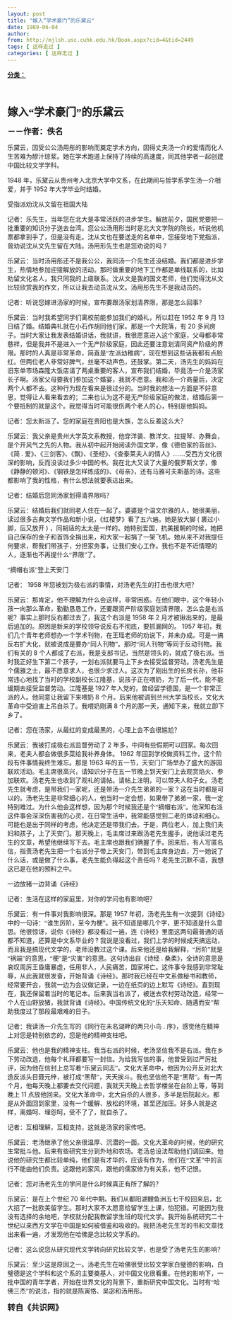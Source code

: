 ```yaml
---
layout: post
title: "嫁入“学术豪门”的乐黛云"
date: 1989-06-04
author: 
from: http://mjlsh.usc.cuhk.edu.hk/Book.aspx?cid=4&tid=2449
tags: [ 这样走过 ]
categories: [ 这样走过 ]
---
```


<div style="margin: 15px 10px 10px 0px;">
 <div>
  <span id="ctl00_ContentPlaceHolder1_chapter1_SubjectLabel" style="font-weight:bold;text-decoration:underline;">
   分类：
  </span>
 </div>
 <!--[if gte mso 9]><xml>
 <o:OfficeDocumentSettings>
  <o:AllowPNG/>
 </o:OfficeDocumentSettings>
</xml><![endif]-->
 <!--[if gte mso 9]><xml>
 <w:WordDocument>
  <w:View>Normal</w:View>
  <w:Zoom>0</w:Zoom>
  <w:TrackMoves/>
  <w:TrackFormatting/>
  <w:PunctuationKerning/>
  <w:ValidateAgainstSchemas/>
  <w:SaveIfXMLInvalid>false</w:SaveIfXMLInvalid>
  <w:IgnoreMixedContent>false</w:IgnoreMixedContent>
  <w:AlwaysShowPlaceholderText>false</w:AlwaysShowPlaceholderText>
  <w:DoNotPromoteQF/>
  <w:LidThemeOther>EN-US</w:LidThemeOther>
  <w:LidThemeAsian>JA</w:LidThemeAsian>
  <w:LidThemeComplexScript>X-NONE</w:LidThemeComplexScript>
  <w:Compatibility>
   <w:BreakWrappedTables/>
   <w:SnapToGridInCell/>
   <w:WrapTextWithPunct/>
   <w:UseAsianBreakRules/>
   <w:DontGrowAutofit/>
   <w:SplitPgBreakAndParaMark/>
   <w:EnableOpenTypeKerning/>
   <w:DontFlipMirrorIndents/>
   <w:OverrideTableStyleHps/>
   <w:UseFELayout/>
  </w:Compatibility>
  <m:mathPr>
   <m:mathFont m:val="Cambria Math"/>
   <m:brkBin m:val="before"/>
   <m:brkBinSub m:val="&#45;-"/>
   <m:smallFrac m:val="off"/>
   <m:dispDef/>
   <m:lMargin m:val="0"/>
   <m:rMargin m:val="0"/>
   <m:defJc m:val="centerGroup"/>
   <m:wrapIndent m:val="1440"/>
   <m:intLim m:val="subSup"/>
   <m:naryLim m:val="undOvr"/>
  </m:mathPr></w:WordDocument>
</xml><![endif]-->
 <!--[if gte mso 9]><xml>
 <w:LatentStyles DefLockedState="false" DefUnhideWhenUsed="true"
  DefSemiHidden="true" DefQFormat="false" DefPriority="99"
  LatentStyleCount="276">
  <w:LsdException Locked="false" Priority="0" SemiHidden="false"
   UnhideWhenUsed="false" QFormat="true" Name="Normal"/>
  <w:LsdException Locked="false" Priority="9" SemiHidden="false"
   UnhideWhenUsed="false" QFormat="true" Name="heading 1"/>
  <w:LsdException Locked="false" Priority="9" QFormat="true" Name="heading 2"/>
  <w:LsdException Locked="false" Priority="9" QFormat="true" Name="heading 3"/>
  <w:LsdException Locked="false" Priority="9" QFormat="true" Name="heading 4"/>
  <w:LsdException Locked="false" Priority="9" QFormat="true" Name="heading 5"/>
  <w:LsdException Locked="false" Priority="9" QFormat="true" Name="heading 6"/>
  <w:LsdException Locked="false" Priority="9" QFormat="true" Name="heading 7"/>
  <w:LsdException Locked="false" Priority="9" QFormat="true" Name="heading 8"/>
  <w:LsdException Locked="false" Priority="9" QFormat="true" Name="heading 9"/>
  <w:LsdException Locked="false" Priority="39" Name="toc 1"/>
  <w:LsdException Locked="false" Priority="39" Name="toc 2"/>
  <w:LsdException Locked="false" Priority="39" Name="toc 3"/>
  <w:LsdException Locked="false" Priority="39" Name="toc 4"/>
  <w:LsdException Locked="false" Priority="39" Name="toc 5"/>
  <w:LsdException Locked="false" Priority="39" Name="toc 6"/>
  <w:LsdException Locked="false" Priority="39" Name="toc 7"/>
  <w:LsdException Locked="false" Priority="39" Name="toc 8"/>
  <w:LsdException Locked="false" Priority="39" Name="toc 9"/>
  <w:LsdException Locked="false" Priority="35" QFormat="true" Name="caption"/>
  <w:LsdException Locked="false" Priority="10" SemiHidden="false"
   UnhideWhenUsed="false" QFormat="true" Name="Title"/>
  <w:LsdException Locked="false" Priority="0" Name="Default Paragraph Font"/>
  <w:LsdException Locked="false" Priority="11" SemiHidden="false"
   UnhideWhenUsed="false" QFormat="true" Name="Subtitle"/>
  <w:LsdException Locked="false" Priority="22" SemiHidden="false"
   UnhideWhenUsed="false" QFormat="true" Name="Strong"/>
  <w:LsdException Locked="false" Priority="20" SemiHidden="false"
   UnhideWhenUsed="false" QFormat="true" Name="Emphasis"/>
  <w:LsdException Locked="false" Priority="59" SemiHidden="false"
   UnhideWhenUsed="false" Name="Table Grid"/>
  <w:LsdException Locked="false" UnhideWhenUsed="false" Name="Placeholder Text"/>
  <w:LsdException Locked="false" Priority="1" SemiHidden="false"
   UnhideWhenUsed="false" QFormat="true" Name="No Spacing"/>
  <w:LsdException Locked="false" Priority="60" SemiHidden="false"
   UnhideWhenUsed="false" Name="Light Shading"/>
  <w:LsdException Locked="false" Priority="61" SemiHidden="false"
   UnhideWhenUsed="false" Name="Light List"/>
  <w:LsdException Locked="false" Priority="62" SemiHidden="false"
   UnhideWhenUsed="false" Name="Light Grid"/>
  <w:LsdException Locked="false" Priority="63" SemiHidden="false"
   UnhideWhenUsed="false" Name="Medium Shading 1"/>
  <w:LsdException Locked="false" Priority="64" SemiHidden="false"
   UnhideWhenUsed="false" Name="Medium Shading 2"/>
  <w:LsdException Locked="false" Priority="65" SemiHidden="false"
   UnhideWhenUsed="false" Name="Medium List 1"/>
  <w:LsdException Locked="false" Priority="66" SemiHidden="false"
   UnhideWhenUsed="false" Name="Medium List 2"/>
  <w:LsdException Locked="false" Priority="67" SemiHidden="false"
   UnhideWhenUsed="false" Name="Medium Grid 1"/>
  <w:LsdException Locked="false" Priority="68" SemiHidden="false"
   UnhideWhenUsed="false" Name="Medium Grid 2"/>
  <w:LsdException Locked="false" Priority="69" SemiHidden="false"
   UnhideWhenUsed="false" Name="Medium Grid 3"/>
  <w:LsdException Locked="false" Priority="70" SemiHidden="false"
   UnhideWhenUsed="false" Name="Dark List"/>
  <w:LsdException Locked="false" Priority="71" SemiHidden="false"
   UnhideWhenUsed="false" Name="Colorful Shading"/>
  <w:LsdException Locked="false" Priority="72" SemiHidden="false"
   UnhideWhenUsed="false" Name="Colorful List"/>
  <w:LsdException Locked="false" Priority="73" SemiHidden="false"
   UnhideWhenUsed="false" Name="Colorful Grid"/>
  <w:LsdException Locked="false" Priority="60" SemiHidden="false"
   UnhideWhenUsed="false" Name="Light Shading Accent 1"/>
  <w:LsdException Locked="false" Priority="61" SemiHidden="false"
   UnhideWhenUsed="false" Name="Light List Accent 1"/>
  <w:LsdException Locked="false" Priority="62" SemiHidden="false"
   UnhideWhenUsed="false" Name="Light Grid Accent 1"/>
  <w:LsdException Locked="false" Priority="63" SemiHidden="false"
   UnhideWhenUsed="false" Name="Medium Shading 1 Accent 1"/>
  <w:LsdException Locked="false" Priority="64" SemiHidden="false"
   UnhideWhenUsed="false" Name="Medium Shading 2 Accent 1"/>
  <w:LsdException Locked="false" Priority="65" SemiHidden="false"
   UnhideWhenUsed="false" Name="Medium List 1 Accent 1"/>
  <w:LsdException Locked="false" UnhideWhenUsed="false" Name="Revision"/>
  <w:LsdException Locked="false" Priority="34" SemiHidden="false"
   UnhideWhenUsed="false" QFormat="true" Name="List Paragraph"/>
  <w:LsdException Locked="false" Priority="29" SemiHidden="false"
   UnhideWhenUsed="false" QFormat="true" Name="Quote"/>
  <w:LsdException Locked="false" Priority="30" SemiHidden="false"
   UnhideWhenUsed="false" QFormat="true" Name="Intense Quote"/>
  <w:LsdException Locked="false" Priority="66" SemiHidden="false"
   UnhideWhenUsed="false" Name="Medium List 2 Accent 1"/>
  <w:LsdException Locked="false" Priority="67" SemiHidden="false"
   UnhideWhenUsed="false" Name="Medium Grid 1 Accent 1"/>
  <w:LsdException Locked="false" Priority="68" SemiHidden="false"
   UnhideWhenUsed="false" Name="Medium Grid 2 Accent 1"/>
  <w:LsdException Locked="false" Priority="69" SemiHidden="false"
   UnhideWhenUsed="false" Name="Medium Grid 3 Accent 1"/>
  <w:LsdException Locked="false" Priority="70" SemiHidden="false"
   UnhideWhenUsed="false" Name="Dark List Accent 1"/>
  <w:LsdException Locked="false" Priority="71" SemiHidden="false"
   UnhideWhenUsed="false" Name="Colorful Shading Accent 1"/>
  <w:LsdException Locked="false" Priority="72" SemiHidden="false"
   UnhideWhenUsed="false" Name="Colorful List Accent 1"/>
  <w:LsdException Locked="false" Priority="73" SemiHidden="false"
   UnhideWhenUsed="false" Name="Colorful Grid Accent 1"/>
  <w:LsdException Locked="false" Priority="60" SemiHidden="false"
   UnhideWhenUsed="false" Name="Light Shading Accent 2"/>
  <w:LsdException Locked="false" Priority="61" SemiHidden="false"
   UnhideWhenUsed="false" Name="Light List Accent 2"/>
  <w:LsdException Locked="false" Priority="62" SemiHidden="false"
   UnhideWhenUsed="false" Name="Light Grid Accent 2"/>
  <w:LsdException Locked="false" Priority="63" SemiHidden="false"
   UnhideWhenUsed="false" Name="Medium Shading 1 Accent 2"/>
  <w:LsdException Locked="false" Priority="64" SemiHidden="false"
   UnhideWhenUsed="false" Name="Medium Shading 2 Accent 2"/>
  <w:LsdException Locked="false" Priority="65" SemiHidden="false"
   UnhideWhenUsed="false" Name="Medium List 1 Accent 2"/>
  <w:LsdException Locked="false" Priority="66" SemiHidden="false"
   UnhideWhenUsed="false" Name="Medium List 2 Accent 2"/>
  <w:LsdException Locked="false" Priority="67" SemiHidden="false"
   UnhideWhenUsed="false" Name="Medium Grid 1 Accent 2"/>
  <w:LsdException Locked="false" Priority="68" SemiHidden="false"
   UnhideWhenUsed="false" Name="Medium Grid 2 Accent 2"/>
  <w:LsdException Locked="false" Priority="69" SemiHidden="false"
   UnhideWhenUsed="false" Name="Medium Grid 3 Accent 2"/>
  <w:LsdException Locked="false" Priority="70" SemiHidden="false"
   UnhideWhenUsed="false" Name="Dark List Accent 2"/>
  <w:LsdException Locked="false" Priority="71" SemiHidden="false"
   UnhideWhenUsed="false" Name="Colorful Shading Accent 2"/>
  <w:LsdException Locked="false" Priority="72" SemiHidden="false"
   UnhideWhenUsed="false" Name="Colorful List Accent 2"/>
  <w:LsdException Locked="false" Priority="73" SemiHidden="false"
   UnhideWhenUsed="false" Name="Colorful Grid Accent 2"/>
  <w:LsdException Locked="false" Priority="60" SemiHidden="false"
   UnhideWhenUsed="false" Name="Light Shading Accent 3"/>
  <w:LsdException Locked="false" Priority="61" SemiHidden="false"
   UnhideWhenUsed="false" Name="Light List Accent 3"/>
  <w:LsdException Locked="false" Priority="62" SemiHidden="false"
   UnhideWhenUsed="false" Name="Light Grid Accent 3"/>
  <w:LsdException Locked="false" Priority="63" SemiHidden="false"
   UnhideWhenUsed="false" Name="Medium Shading 1 Accent 3"/>
  <w:LsdException Locked="false" Priority="64" SemiHidden="false"
   UnhideWhenUsed="false" Name="Medium Shading 2 Accent 3"/>
  <w:LsdException Locked="false" Priority="65" SemiHidden="false"
   UnhideWhenUsed="false" Name="Medium List 1 Accent 3"/>
  <w:LsdException Locked="false" Priority="66" SemiHidden="false"
   UnhideWhenUsed="false" Name="Medium List 2 Accent 3"/>
  <w:LsdException Locked="false" Priority="67" SemiHidden="false"
   UnhideWhenUsed="false" Name="Medium Grid 1 Accent 3"/>
  <w:LsdException Locked="false" Priority="68" SemiHidden="false"
   UnhideWhenUsed="false" Name="Medium Grid 2 Accent 3"/>
  <w:LsdException Locked="false" Priority="69" SemiHidden="false"
   UnhideWhenUsed="false" Name="Medium Grid 3 Accent 3"/>
  <w:LsdException Locked="false" Priority="70" SemiHidden="false"
   UnhideWhenUsed="false" Name="Dark List Accent 3"/>
  <w:LsdException Locked="false" Priority="71" SemiHidden="false"
   UnhideWhenUsed="false" Name="Colorful Shading Accent 3"/>
  <w:LsdException Locked="false" Priority="72" SemiHidden="false"
   UnhideWhenUsed="false" Name="Colorful List Accent 3"/>
  <w:LsdException Locked="false" Priority="73" SemiHidden="false"
   UnhideWhenUsed="false" Name="Colorful Grid Accent 3"/>
  <w:LsdException Locked="false" Priority="60" SemiHidden="false"
   UnhideWhenUsed="false" Name="Light Shading Accent 4"/>
  <w:LsdException Locked="false" Priority="61" SemiHidden="false"
   UnhideWhenUsed="false" Name="Light List Accent 4"/>
  <w:LsdException Locked="false" Priority="62" SemiHidden="false"
   UnhideWhenUsed="false" Name="Light Grid Accent 4"/>
  <w:LsdException Locked="false" Priority="63" SemiHidden="false"
   UnhideWhenUsed="false" Name="Medium Shading 1 Accent 4"/>
  <w:LsdException Locked="false" Priority="64" SemiHidden="false"
   UnhideWhenUsed="false" Name="Medium Shading 2 Accent 4"/>
  <w:LsdException Locked="false" Priority="65" SemiHidden="false"
   UnhideWhenUsed="false" Name="Medium List 1 Accent 4"/>
  <w:LsdException Locked="false" Priority="66" SemiHidden="false"
   UnhideWhenUsed="false" Name="Medium List 2 Accent 4"/>
  <w:LsdException Locked="false" Priority="67" SemiHidden="false"
   UnhideWhenUsed="false" Name="Medium Grid 1 Accent 4"/>
  <w:LsdException Locked="false" Priority="68" SemiHidden="false"
   UnhideWhenUsed="false" Name="Medium Grid 2 Accent 4"/>
  <w:LsdException Locked="false" Priority="69" SemiHidden="false"
   UnhideWhenUsed="false" Name="Medium Grid 3 Accent 4"/>
  <w:LsdException Locked="false" Priority="70" SemiHidden="false"
   UnhideWhenUsed="false" Name="Dark List Accent 4"/>
  <w:LsdException Locked="false" Priority="71" SemiHidden="false"
   UnhideWhenUsed="false" Name="Colorful Shading Accent 4"/>
  <w:LsdException Locked="false" Priority="72" SemiHidden="false"
   UnhideWhenUsed="false" Name="Colorful List Accent 4"/>
  <w:LsdException Locked="false" Priority="73" SemiHidden="false"
   UnhideWhenUsed="false" Name="Colorful Grid Accent 4"/>
  <w:LsdException Locked="false" Priority="60" SemiHidden="false"
   UnhideWhenUsed="false" Name="Light Shading Accent 5"/>
  <w:LsdException Locked="false" Priority="61" SemiHidden="false"
   UnhideWhenUsed="false" Name="Light List Accent 5"/>
  <w:LsdException Locked="false" Priority="62" SemiHidden="false"
   UnhideWhenUsed="false" Name="Light Grid Accent 5"/>
  <w:LsdException Locked="false" Priority="63" SemiHidden="false"
   UnhideWhenUsed="false" Name="Medium Shading 1 Accent 5"/>
  <w:LsdException Locked="false" Priority="64" SemiHidden="false"
   UnhideWhenUsed="false" Name="Medium Shading 2 Accent 5"/>
  <w:LsdException Locked="false" Priority="65" SemiHidden="false"
   UnhideWhenUsed="false" Name="Medium List 1 Accent 5"/>
  <w:LsdException Locked="false" Priority="66" SemiHidden="false"
   UnhideWhenUsed="false" Name="Medium List 2 Accent 5"/>
  <w:LsdException Locked="false" Priority="67" SemiHidden="false"
   UnhideWhenUsed="false" Name="Medium Grid 1 Accent 5"/>
  <w:LsdException Locked="false" Priority="68" SemiHidden="false"
   UnhideWhenUsed="false" Name="Medium Grid 2 Accent 5"/>
  <w:LsdException Locked="false" Priority="69" SemiHidden="false"
   UnhideWhenUsed="false" Name="Medium Grid 3 Accent 5"/>
  <w:LsdException Locked="false" Priority="70" SemiHidden="false"
   UnhideWhenUsed="false" Name="Dark List Accent 5"/>
  <w:LsdException Locked="false" Priority="71" SemiHidden="false"
   UnhideWhenUsed="false" Name="Colorful Shading Accent 5"/>
  <w:LsdException Locked="false" Priority="72" SemiHidden="false"
   UnhideWhenUsed="false" Name="Colorful List Accent 5"/>
  <w:LsdException Locked="false" Priority="73" SemiHidden="false"
   UnhideWhenUsed="false" Name="Colorful Grid Accent 5"/>
  <w:LsdException Locked="false" Priority="60" SemiHidden="false"
   UnhideWhenUsed="false" Name="Light Shading Accent 6"/>
  <w:LsdException Locked="false" Priority="61" SemiHidden="false"
   UnhideWhenUsed="false" Name="Light List Accent 6"/>
  <w:LsdException Locked="false" Priority="62" SemiHidden="false"
   UnhideWhenUsed="false" Name="Light Grid Accent 6"/>
  <w:LsdException Locked="false" Priority="63" SemiHidden="false"
   UnhideWhenUsed="false" Name="Medium Shading 1 Accent 6"/>
  <w:LsdException Locked="false" Priority="64" SemiHidden="false"
   UnhideWhenUsed="false" Name="Medium Shading 2 Accent 6"/>
  <w:LsdException Locked="false" Priority="65" SemiHidden="false"
   UnhideWhenUsed="false" Name="Medium List 1 Accent 6"/>
  <w:LsdException Locked="false" Priority="66" SemiHidden="false"
   UnhideWhenUsed="false" Name="Medium List 2 Accent 6"/>
  <w:LsdException Locked="false" Priority="67" SemiHidden="false"
   UnhideWhenUsed="false" Name="Medium Grid 1 Accent 6"/>
  <w:LsdException Locked="false" Priority="68" SemiHidden="false"
   UnhideWhenUsed="false" Name="Medium Grid 2 Accent 6"/>
  <w:LsdException Locked="false" Priority="69" SemiHidden="false"
   UnhideWhenUsed="false" Name="Medium Grid 3 Accent 6"/>
  <w:LsdException Locked="false" Priority="70" SemiHidden="false"
   UnhideWhenUsed="false" Name="Dark List Accent 6"/>
  <w:LsdException Locked="false" Priority="71" SemiHidden="false"
   UnhideWhenUsed="false" Name="Colorful Shading Accent 6"/>
  <w:LsdException Locked="false" Priority="72" SemiHidden="false"
   UnhideWhenUsed="false" Name="Colorful List Accent 6"/>
  <w:LsdException Locked="false" Priority="73" SemiHidden="false"
   UnhideWhenUsed="false" Name="Colorful Grid Accent 6"/>
  <w:LsdException Locked="false" Priority="19" SemiHidden="false"
   UnhideWhenUsed="false" QFormat="true" Name="Subtle Emphasis"/>
  <w:LsdException Locked="false" Priority="21" SemiHidden="false"
   UnhideWhenUsed="false" QFormat="true" Name="Intense Emphasis"/>
  <w:LsdException Locked="false" Priority="31" SemiHidden="false"
   UnhideWhenUsed="false" QFormat="true" Name="Subtle Reference"/>
  <w:LsdException Locked="false" Priority="32" SemiHidden="false"
   UnhideWhenUsed="false" QFormat="true" Name="Intense Reference"/>
  <w:LsdException Locked="false" Priority="33" SemiHidden="false"
   UnhideWhenUsed="false" QFormat="true" Name="Book Title"/>
  <w:LsdException Locked="false" Priority="37" Name="Bibliography"/>
  <w:LsdException Locked="false" Priority="39" QFormat="true" Name="TOC Heading"/>
 </w:LatentStyles>
</xml><![endif]-->
 <!--[if gte mso 10]>
<style>
 /* Style Definitions */
table.MsoNormalTable
	{mso-style-name:"Table Normal";
	mso-tstyle-rowband-size:0;
	mso-tstyle-colband-size:0;
	mso-style-noshow:yes;
	mso-style-priority:99;
	mso-style-parent:"";
	mso-padding-alt:0in 5.4pt 0in 5.4pt;
	mso-para-margin:0in;
	mso-para-margin-bottom:.0001pt;
	mso-pagination:widow-orphan;
	font-size:10.0pt;
	font-family:"Times New Roman";}
</style>
<![endif]-->
 <!--StartFragment-->
 <p class="MsoNormal">
  <b>
   <span lang="ZH-CN" style="font-family: 宋体;">
    <font size="5">
     <br/>
    </font>
   </span>
  </b>
 </p>
 <p class="MsoNormal">
  <b>
   <span lang="ZH-CN" style="font-family: 宋体;">
    <font size="5">
     嫁入“学术豪门”的乐黛云
    </font>
   </span>
   <font size="4">
    <o:p>
    </o:p>
   </font>
  </b>
 </p>
 <p class="MsoNormal">
  <b>
   <font size="4">
    <span lang="ZH-CN" style='font-family:宋体;mso-ascii-font-family:
"Times New Roman"'>
     －－作者：佚名
    </span>
    <o:p>
    </o:p>
   </font>
  </b>
 </p>
 <p class="MsoNormal">
  <o:p>
  </o:p>
 </p>
 <p class="MsoNormal">
  <span lang="ZH-CN" style='font-family:宋体;mso-ascii-font-family:
"Times New Roman"'>
   乐黛云，因受公公汤用彤的影响而奠定学术方向，因得丈夫汤一介的爱情而化人生苦难为醪汁琼浆。她在学术跑道上保持了持续的高速度，同其他学者一起创建中国比较文学学科。
  </span>
  <o:p>
  </o:p>
 </p>
 <p class="MsoNormal">
  1948
  <span lang="ZH-CN" style='font-family:宋体;mso-ascii-font-family:
"Times New Roman"'>
   年，乐黛云从贵州考入北京大学中文系，在此期间与哲学系学生汤一介相爱，并于
  </span>
  1952
  <span lang="ZH-CN" style='font-family:宋体;mso-ascii-font-family:"Times New Roman"'>
   年大学毕业时结婚。
  </span>
  <o:p>
  </o:p>
 </p>
 <p class="MsoNormal">
  <span lang="ZH-CN" style='font-family:宋体;mso-ascii-font-family:
"Times New Roman"'>
   受指派劝沈从文留在祖国大陆
  </span>
  <o:p>
  </o:p>
 </p>
 <p class="MsoNormal">
  <span lang="ZH-CN" style='font-family:宋体;mso-ascii-font-family:
"Times New Roman"'>
   记者：乐先生，当年您在北大是非常活跃的进步学生。解放前夕，国民党要把一批重要的知识分子送去台湾。您公公汤用形当时是北大文学院的院长，听说他机票都拿到手了，但是没有走。沈从文也在要送走的名单中，您接受地下党指派，曾劝说沈从文先生留在大陆。汤用形先生也是您劝说的吗
  </span>
  ?
  <o:p>
  </o:p>
 </p>
 <p class="MsoNormal">
  <span lang="ZH-CN" style='font-family:宋体;mso-ascii-font-family:
"Times New Roman"'>
   乐黛云：当时汤用彤还不是我公公，我同汤一介先生还没结婚。我们都是进步学生，热情地参加迎接解放的活动。那时做重要的地下工作都是单线联系的，比如劝留文化名人，我只同我的上级联系。沈从文是我的国文老师，他们觉得沈从文比较欣赏我的作文，所以让我去动员沈从文。汤用彤先生不是我动员的。
  </span>
  <o:p>
  </o:p>
 </p>
 <p class="MsoNormal">
  <span lang="ZH-CN" style='font-family:宋体;mso-ascii-font-family:
"Times New Roman"'>
   记者：听说您嫁进汤家的时候，宣布要跟汤家划清界限，那是怎么回事？
  </span>
  <o:p>
  </o:p>
 </p>
 <p class="MsoNormal">
  <span lang="ZH-CN" style='font-family:宋体;mso-ascii-font-family:
"Times New Roman"'>
   乐黛云：当时我希望同学们离校前能参加我们的婚礼，所以赶在
  </span>
  1952
  <span lang="ZH-CN" style='font-family:宋体;mso-ascii-font-family:"Times New Roman"'>
   年
  </span>
  9
  <span lang="ZH-CN" style='font-family:宋体;mso-ascii-font-family:"Times New Roman"'>
   月
  </span>
  13
  <span lang="ZH-CN" style='font-family:宋体;mso-ascii-font-family:"Times New Roman"'>
   日结了婚。结婚典礼就在小石作胡同他们家。那是一个大院落，有
  </span>
  20
  <span lang="ZH-CN" style='font-family:宋体;mso-ascii-font-family:"Times New Roman"'>
   多间房子。当时大家让我发表结婚讲话，我就讲，我很愿意进入这个家庭，父母都非常慈祥，但是我并不是进入一个无产阶级家庭，因此还要注意划清同资产阶级的界限。那时的人真是非常革命，简直是“左派幼稚病”，现在想到这些话我都有点脸红。但两位老人非常好脾气，丝毫不动声色，还鼓掌。第二天，汤先生的妈妈在旧东单市场森隆大饭店请了两桌重要的客人，宣布我们结婚，毕竟汤一介是汤家长子啊。汤家父母要我们参加这个婚宴，我就不愿意。我和汤一介商量后，决定两个人都不去。这种行为现在看来是很过分的。当时我的想法一方面是不好意思，觉得让人看来看去的；二来也认为这不是无产阶级家庭的做法，结婚后第一个要抵制的就是这个。我觉得当时可能很伤两个老人的心，特别是他妈妈。
  </span>
  <o:p>
  </o:p>
 </p>
 <p class="MsoNormal">
  <span lang="ZH-CN" style='font-family:宋体;mso-ascii-font-family:
"Times New Roman"'>
   记者：您太新派了。您的家庭在贵阳也是大族，怎么反差这么大？
  </span>
  <o:p>
  </o:p>
 </p>
 <p class="MsoNormal">
  <span lang="ZH-CN" style='font-family:宋体;mso-ascii-font-family:
"Times New Roman"'>
   乐黛云：我父亲是贵州大学英文系教授，他穿洋装、教洋文、拉提琴、办舞会，是个开风气之先的人物。我从初中起开始阅读外国文学，像《德伯家的苔丝》、《简
  </span>
  .
  <span lang="ZH-CN" style='font-family:宋体;mso-ascii-font-family:"Times New Roman"'>
   爱》、《三剑客》、《飘》、《圣经》、《查泰莱夫人的情人》……受西方文化很深的影响，反而没读过多少中国的书。我在北大又读了大量的俄罗斯文学，像《静静的顿河》、《钢铁是怎样炼成的》、《母亲》，还有马雅可夫斯基的诗。这些都影响了我的性格，有什么想法就要表达出来。
  </span>
  <o:p>
  </o:p>
 </p>
 <p class="MsoNormal">
  <span lang="ZH-CN" style='font-family:宋体;mso-ascii-font-family:
"Times New Roman"'>
   记者：结婚后您同汤家划得清界限吗？
  </span>
  <o:p>
  </o:p>
 </p>
 <p class="MsoNormal">
  <span lang="ZH-CN" style='font-family:宋体;mso-ascii-font-family:
"Times New Roman"'>
   乐黛云：结婚后我们就同老人住在一起了。婆婆是个温文尔雅的人，她很美丽，读过很多古典文学作品和新小说，《红楼梦》看了五六遍。她是放大脚
  </span>
  (
  <span lang="ZH-CN" style='font-family:宋体;mso-ascii-font-family:"Times New Roman"'>
   裹过小脚，后又放开
  </span>
  )
  <span lang="ZH-CN" style='font-family:宋体;mso-ascii-font-family:"Times New Roman"'>
   ，同胡适的太太是一样的。她特别爱国，抗美援朝的时候，她把自己保存的金子和首饰全捐出来，和大家一起捐了一架飞机。她从来不对我提任何要求，帮我们带孩子，分担家务事，让我们安心工作。我也不是不近情理的人，逐渐也不再提什么“界限”了。
  </span>
  <o:p>
  </o:p>
 </p>
 <p class="MsoNormal">
  <span lang="ZH-CN" style='font-family:宋体;mso-ascii-font-family:
"Times New Roman"'>
   “摘帽右派”登上天安门
  </span>
  <o:p>
  </o:p>
 </p>
 <p class="MsoNormal">
  <span lang="ZH-CN" style='font-family:宋体;mso-ascii-font-family:
"Times New Roman"'>
   记者：
  </span>
  1958
  <span lang="ZH-CN" style='font-family:宋体;
mso-ascii-font-family:"Times New Roman"'>
   年您被划为极右派的事情，对汤老先生的打击也很大吧？
  </span>
  <o:p>
  </o:p>
 </p>
 <p class="MsoNormal">
  <span lang="ZH-CN" style='font-family:宋体;mso-ascii-font-family:
"Times New Roman"'>
   乐黛云：那肯定，他不理解为什么会这样，非常困惑。在他们眼中，这个年轻小孩一向那么革命，勤勤恳恳工作，还要跟资产阶级家庭划清界限，怎么会是右派呢？事实上那时反右都过去了，我这个右派是
  </span>
  1958
  <span lang="ZH-CN" style='font-family:宋体;mso-ascii-font-family:"Times New Roman"'>
   年
  </span>
  2
  <span lang="ZH-CN" style='font-family:宋体;mso-ascii-font-family:"Times New Roman"'>
   月才被揪出来的，是最后追加的。原因是新来的学校领导说反右不彻底，要抓漏网的。
  </span>
  1957
  <span lang="ZH-CN" style='font-family:宋体;mso-ascii-font-family:"Times New Roman"'>
   年初，我们几个青年老师想办一个学术刊物，在王瑶老师的劝说下，并未办成。可是一搞反右扩大化，就被说成是要办“同人刊物”。那时“同人刊物”等同于反动刊物。我们有关的
  </span>
  8
  <span lang="ZH-CN" style='font-family:宋体;mso-ascii-font-family:"Times New Roman"'>
   个人都成了右派，我是支部书记，当然是领头的，就成了极右派。当时我正好生下第二个孩子，一划右派就要马上下乡去接受监督劳动。汤老先生是个儒雅之士，最不愿意求人，也很少求过人。这次为了刚出生的长房长孙，他非常违心地找了当时的学校副校长江隆基，说孩子正在喂奶，为了后一代，能不能缓期去接受监督劳动。江隆基是
  </span>
  1927
  <span lang="ZH-CN" style='font-family:宋体;mso-ascii-font-family:"Times New Roman"'>
   年入党的，曾经留学德国，是一个非常正派的人。他同意让我留下来喂奶
  </span>
  8
  <span lang="ZH-CN" style='font-family:宋体;mso-ascii-font-family:"Times New Roman"'>
   个月。后来他被调到兰州大学当校长，文化大革命中受迫害上吊自杀了。我喂奶刚满
  </span>
  8
  <span lang="ZH-CN" style='font-family:宋体;mso-ascii-font-family:"Times New Roman"'>
   个月的那一天，通知下来，我就立即下乡了。
  </span>
  <o:p>
  </o:p>
 </p>
 <p class="MsoNormal">
  <span lang="ZH-CN" style='font-family:宋体;mso-ascii-font-family:
"Times New Roman"'>
   记者：您在汤家，从最红的变成最黑的，心理上会不会很尴尬？
  </span>
  <o:p>
  </o:p>
 </p>
 <p class="MsoNormal">
  <span lang="ZH-CN" style='font-family:宋体;mso-ascii-font-family:
"Times New Roman"'>
   乐黛云：我被打成极右派监督劳动了
  </span>
  2
  <span lang="ZH-CN" style='font-family:
宋体;mso-ascii-font-family:"Times New Roman"'>
   年多，中间有些假期可以回家。每次回来，老夫人都会做很多菜给我补养身体。
  </span>
  1962
  <span lang="ZH-CN" style='font-family:宋体;mso-ascii-font-family:"Times New Roman"'>
   年回到学校做资料工作，这个阶段有件事情我终生难忘。那是
  </span>
  1963
  <span lang="ZH-CN" style='font-family:宋体;mso-ascii-font-family:"Times New Roman"'>
   年的五一节，天安门广场举办了盛大的游园联欢活动。毛主席很高兴，请知识分子在五一节晚上到天安门上去观赏焰火、参加联欢。汤老先生也收到了观礼的请帖。请帖上注明，可以带夫人和子女。汤老先生就考虑，是带我们一家呢，还是带汤一介先生弟弟的一家
  </span>
  ?
  <span lang="ZH-CN" style='font-family:宋体;mso-ascii-font-family:"Times New Roman"'>
   这在当时都是可以的。汤老先生是非常细心的人，他当时一定会想，如果带了弟弟一家，我一定特别难过。为什么他会这样想，因为那个时候我还是个“摘帽右派”。他深知右派这件事会深深伤害我的心灵，在日常生活中，我常能感觉到二老的体谅和细心。可能也是出于同样的考虑，他决定还是带我们去。于是，两位老人，加上我们夫妇和孩子，上了天安门。那天晚上，毛主席过来跟汤老先生握手，说他读过老先生的文章，希望他继续写下去。毛主席也跟我们俩握了手。回来后，有人写匿名信，指责汤老先生把一个右派分子带上天安门，带到毛主席身边去，万一她说了什么话，或是做了什么事，老先生能负得起这个责任吗
  </span>
  ?
  <span lang="ZH-CN" style='font-family:宋体;mso-ascii-font-family:"Times New Roman"'>
   老先生沉默不语，我想这已是在他的预料之中。
  </span>
  <o:p>
  </o:p>
 </p>
 <p class="MsoNormal">
  <span lang="ZH-CN" style='font-family:宋体;mso-ascii-font-family:
"Times New Roman"'>
   一边放猪一边背诵《诗经》
  </span>
  <o:p>
  </o:p>
 </p>
 <p class="MsoNormal">
  <span lang="ZH-CN" style='font-family:宋体;mso-ascii-font-family:
"Times New Roman"'>
   记者：生活在这样的家庭里，对你的学问也有影响吧？
  </span>
  <o:p>
  </o:p>
 </p>
 <p class="MsoNormal">
  <span lang="ZH-CN" style='font-family:宋体;mso-ascii-font-family:
"Times New Roman"'>
   乐黛云：有一件事对我影响很深。那是
  </span>
  1957
  <span lang="ZH-CN" style='font-family:宋体;mso-ascii-font-family:"Times New Roman"'>
   年初，汤老先生有一次提到《诗经》中的一句诗：“谁生厉阶，至今为梗”。我不知道是哪几个字，更不知道是什么意思。他很惊讶，说你《诗经》都没看过一遍，连《诗经》里面这两句最普通的话都不知道，还算是中文系毕业的
  </span>
  ?
  <span lang="ZH-CN" style='font-family:宋体;mso-ascii-font-family:"Times New Roman"'>
   我说是没看过，我们上学的时候成天搞运动，而且我是搞现代文学的，老师没教过这个课。后来他还是给我解释，“厉阶”就是“祸端”的意思，“梗”是“灾害”的意思。这句诗出自《诗经
  </span>
  .
  <span lang="ZH-CN" style='font-family:宋体;mso-ascii-font-family:"Times New Roman"'>
   桑柔》，全诗的意思是哀叹周厉王昏庸暴虐，任用非人，人民痛苦，国家将亡。这件事令我感到非常耻辱，从此我就很发奋，开始背诵《诗经》。那时我已经在中文系做秘书和教师，经常要开会，我就一边为会议做记录，一边在纸页的边上默写《诗经》。直到现在，我还保留着当时的笔记本。后来我当右派了，被送去农村劳动改造，经常一个人在山野放猪，我就背诵《诗经》。中国传统文化的“乐天知命、随遇而安”帮助我度过了那段最艰难的日子。
  </span>
  <o:p>
  </o:p>
 </p>
 <p class="MsoNormal">
  <span lang="ZH-CN" style='font-family:宋体;mso-ascii-font-family:
"Times New Roman"'>
   记者：我读汤一介先生写的《同行在未名湖畔的两只小鸟
  </span>
  .
  <span lang="ZH-CN" style='font-family:宋体;mso-ascii-font-family:"Times New Roman"'>
   序》，感觉他在精神上对您是特别依恋的，您是他的精神支柱吧。
  </span>
  <o:p>
  </o:p>
 </p>
 <p class="MsoNormal">
  <span lang="ZH-CN" style='font-family:宋体;mso-ascii-font-family:
"Times New Roman"'>
   乐黛云：他也是我的精神支柱。我当右派的时候，老汤坚信我不是右派。我在乡下劳动改造，他每个礼拜都要写一封信。为给我写信的事，他曾受到过严厉批评，因为他在信封上总写着“乐黛云同志”。文化大革命中，他因为公开反对北大造反派头目聂元梓，被打成“黑帮”，天天挨斗。我也坚信他不是“黑帮”。有一两个月，他每天晚上都要去交代问题，我就天天晚上去哲学楼坐在台阶上等，等到晚上
  </span>
  11
  <span lang="ZH-CN" style='font-family:宋体;mso-ascii-font-family:"Times New Roman"'>
   点放他回来。文化大革命中，北大自杀的人很多，多半是后院起火。都是从外面回到家里，没有一个缓解、放松的环境，甚至还加压。好多人就是这样，离婚呵、埋怨呵，受不了了，就自杀了。
  </span>
  <o:p>
  </o:p>
 </p>
 <p class="MsoNormal">
  <span lang="ZH-CN" style='font-family:宋体;mso-ascii-font-family:
"Times New Roman"'>
   记者：互相理解，互相支持，这就是汤家的家传吧。
  </span>
  <o:p>
  </o:p>
 </p>
 <p class="MsoNormal">
  <span lang="ZH-CN" style='font-family:宋体;mso-ascii-font-family:
"Times New Roman"'>
   乐黛云：老汤继承了他父亲很温厚、沉潜的一面。文化大革命的时候，他的研究生常批斗他。后来有些研究生分到外地和农场。老汤总设法帮助他们调回来。他说他的研究生都比较单纯，他们是有才华的，应该有作为，他们在“文革”中的言行不能由他们负责。这跟他的家风，跟他的儒家修为有关系，他不记恨。
  </span>
  <o:p>
  </o:p>
 </p>
 <p class="MsoNormal">
  <span lang="ZH-CN" style='font-family:宋体;mso-ascii-font-family:
"Times New Roman"'>
   记者：您对汤老先生的学问是什么时候真正有所了解的？
  </span>
  <o:p>
  </o:p>
 </p>
 <p class="MsoNormal">
  <span lang="ZH-CN" style='font-family:宋体;mso-ascii-font-family:
"Times New Roman"'>
   乐黛云：是在上个世纪
  </span>
  70
  <span lang="ZH-CN" style='font-family:宋体;
mso-ascii-font-family:"Times New Roman"'>
   年代中期。我们从鄱阳湖鲤鱼洲五七干校回来后，北大招了一批欧美留学生。那时大家不太愿意给留学生上课，怕犯错。可能因为我没有选择的余地吧，学校就分配我教留学生班的现代文学。我开始系统研究二十世纪以来西方文学在中国是如何被借鉴和吸收的。我把汤老先生写的书和文章找出来看一遍，才发现他在哈佛是念比较文学系的。
  </span>
  <o:p>
  </o:p>
 </p>
 <p class="MsoNormal">
  <span lang="ZH-CN" style='font-family:宋体;mso-ascii-font-family:
"Times New Roman"'>
   记者：这么说您从研究现代文学转向研究比较文学，也是受了汤老先生的影响？
  </span>
  <o:p>
  </o:p>
 </p>
 <p class="MsoNormal">
  <span lang="ZH-CN" style='font-family:宋体;mso-ascii-font-family:
"Times New Roman"'>
   乐黛云：至少这是原因之一。汤老先生在哈佛很受比较文学家白璧德的影响，白璧德是这个学科和这个系的主要奠基人，对中国文化很看重。在他的影响下，一批中国的青年学者，开始在世界文化的背景下，重新研究中国文化。当时有“哈佛三杰”的说法，指的就是陈寅恪、吴宓和汤用彤。
  </span>
  <o:p>
  </o:p>
 </p>
 <p class="MsoNormal">
  <o:p>
  </o:p>
 </p>
 <p class="MsoNormal">
  <span lang="ZH-CN" style='font-family:宋体;mso-ascii-font-family:
"Times New Roman"'>
   <font size="4">
    <b>
     转自《共识网》
    </b>
   </font>
  </span>
  <o:p>
  </o:p>
 </p>
 <p class="MsoNormal">
  <o:p>
  </o:p>
 </p>
 <!--EndFragment-->
</div>

